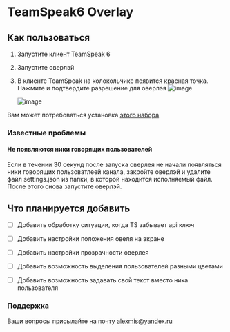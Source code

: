 # TeamSpeak6 Overlay

## Как пользоваться

1. Запустите клиент TeamSpeak 6
2. Запустите оверлэй
3. В клиенте TeamSpeak на колокольчике появится красная точка. Нажмите и подтвердите разрешение для оверлэя
    ![image](https://github.com/user-attachments/assets/94263889-a667-4ac4-a6c9-8b9676613632)
   
    ![image](https://github.com/user-attachments/assets/321b69d1-bcd0-4d2d-92d6-62a8a637e036)

Вам может потребоваться установка [этого набора](https://dotnet.microsoft.com/ru-ru/download/dotnet/thank-you/runtime-desktop-8.0.12-windows-x64-installer)

### Известные проблемы

#### Не появляются ники говорящих пользователей

Если в течении 30 секунд после запуска оверлея не начали появляться ники говорящих пользоватлеей канала, закройте оверлэй и удалите файл settings.json из папки, в которой находится исполняемый файл. После этого снова запустите оверлэй.

## Что планируется добавить

- [ ] Добавить обработку ситуации, когда TS забывает api ключ

- [ ] Добавить настройки положения овеля на экране

- [ ] Добавить настройки прозрачности оверлея

- [ ] Добавить возможность выделения пользователей разными цветами

- [ ] Добавить возможность задавать свой текст вместо ника пользователя


### Поддержка

Ваши вопросы присылайте на почту [alexmis@yandex.ru](mailto:alexmis@yandex.ru)
